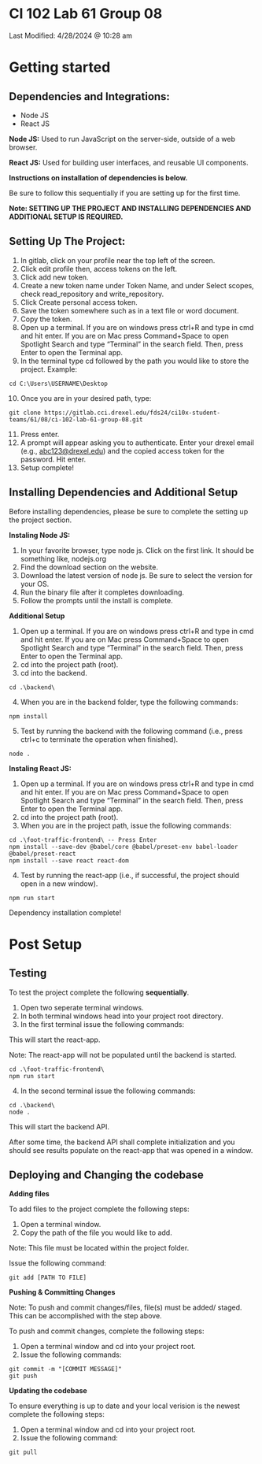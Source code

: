 # CI 102 Lab 61 Group 08
Last Modified: 4/28/2024 @ 10:28 am
# Getting started
## Dependencies and Integrations:
- Node JS
- React JS

**Node JS:** Used to run JavaScript on the server-side, outside of a web browser.

**React JS:** Used for building user interfaces, and reusable UI components.

**Instructions on installation of dependencies is below.**

Be sure to follow this sequentially if you are setting up for the first time.

**Note: SETTING UP THE PROJECT AND INSTALLING DEPENDENCIES AND ADDITIONAL SETUP IS REQUIRED.**

## Setting Up The Project:
1. In gitlab, click on your profile near the top left of the screen.
2. Click edit profile then, access tokens on the left.
3. Click add new token.
4. Create a new token name under Token Name, and under Select scopes, check read_repository and write_repository.
5. Click Create personal access token.
6. Save the token somewhere such as in a text file or word document.
7. Copy the token.
8. Open up a terminal. If you are on windows press ctrl+R and type in cmd and hit enter. If you are on  Mac press Command+Space to open Spotlight Search and type “Terminal” in the search field. Then, press Enter to open the Terminal app.
9. In the terminal type cd followed by the path you would like to store the project. Example: 
```
cd C:\Users\USERNAME\Desktop
```
10. Once you are in your desired path, type: 
```
git clone https://gitlab.cci.drexel.edu/fds24/ci10x-student-teams/61/08/ci-102-lab-61-group-08.git
```
11. Press enter.
12. A prompt will appear asking you to authenticate. Enter your drexel email (e.g., abc123@drexel.edu) and the copied access token for the password. Hit enter.
13. Setup complete!

## Installing Dependencies and Additional Setup
Before installing dependencies, please be sure to complete the setting up the project section.

**Instaling Node JS:**

1. In your favorite browser, type node js. Click on the first link. It should be something like, nodejs.org
2. Find the download section on the website.
3. Download the latest version of node js. Be sure to select the version for your OS.
4. Run the binary file after it completes downloading.
5. Follow the prompts until the install is complete.

**Additional Setup**
1. Open up a terminal. If you are on windows press ctrl+R and type in cmd and hit enter. If you are on  Mac press Command+Space to open Spotlight Search and type “Terminal” in the search field. Then, press Enter to open the Terminal app.
2. cd into the project path (root).
3. cd into the backend.
```
cd .\backend\
```
4. When you are in the backend folder, type the following commands:
```
npm install
```
5. Test by running the backend with the following command (i.e., press ctrl+c to terminate the operation when finished).
```
node .
```

**Instaling React JS:**

1. Open up a terminal. If you are on windows press ctrl+R and type in cmd and hit enter. If you are on  Mac press Command+Space to open Spotlight Search and type “Terminal” in the search field. Then, press Enter to open the Terminal app.
2. cd into the project path (root).
3. When you are in the project path, issue the following commands:
```
cd .\foot-traffic-frontend\ -- Press Enter
npm install --save-dev @babel/core @babel/preset-env babel-loader @babel/preset-react
npm install --save react react-dom
```
4. Test by running the react-app (i.e., if successful, the project should open in a new window).
```
npm run start
```
Dependency installation complete!

# Post Setup
## Testing

To test the project complete the following **sequentially**.

1. Open two seperate terminal windows.
2. In both terminal windows head into your project root directory.
3. In the first terminal issue the following commands:

This will start the react-app. 

Note: The react-app will not be populated until the backend is started.

```
cd .\foot-traffic-frontend\
npm run start
```
4. In the second terminal issue the following commands:
```
cd .\backend\
node .
```

This will start the backend API.

After some time, the backend API shall complete initialization and you should see results populate on the react-app that was opened in a window.


## Deploying and Changing the codebase

**Adding files**

To add files to the project complete the following steps:

1. Open a terminal window.
2. Copy the path of the file you would like to add.

Note: This file must be located within the project folder.

Issue the following command:
```
git add [PATH TO FILE]
```

**Pushing & Committing Changes**

Note: To push and commit changes/files, file(s) must be added/ staged. This can be accomplished with the step above.

To push and commit changes, complete the following steps:

1. Open a terminal window and cd into your project root.
2. Issue the following commands:
```
git commit -m "[COMMIT MESSAGE]"
git push
```

**Updating the codebase**

To ensure everything is up to date and your local verision is the newest complete the following steps:

1. Open a terminal window and cd into your project root.
2. Issue the following command:
```
git pull
```

